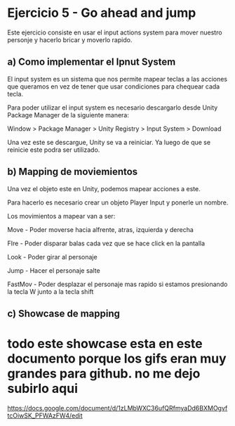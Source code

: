 # Ejercicio 5 - Go ahead and jump

Este ejercicio consiste en usar el input actions system para mover nuestro personje y hacerlo bricar y moverlo rapido.

## a) Como implementar el Ipnut System 

El input system es un sistema que nos permite mapear teclas a las acciones que queramos en vez de tener que usar condiciones para chequear cada tecla. 

Para poder utilizar el input system es necesario descargarlo desde Unity Package Manager de la siguiente manera: 


Window > Package Manager > Unity Registry > Input System > Download


Una vez este se descargue, Unity se va a reiniciar. Ya luego de que se reinicie este podra ser utilizado. 

## b) Mapping de moviemientos

Una vez el objeto este en Unity, podemos mapear acciones a este. 

Para hacerlo es necesario crear un objeto Player Input y ponerle un nombre.

Los movimientos a mapear van a ser:

Move - Poder moverse hacia alfrente, atras, izquierda y derecha

FIre - Poder disparar balas cada vez que se hace click en la pantalla

Look - Poder girar al personaje 

Jump - Hacer el personaje salte

FastMov - Poder desplazar el personaje mas rapido si estamos presionando la tecla W junto a la tecla shift

## c) Showcase de mapping 

# todo este showcase esta en este documento porque los gifs eran muy grandes para github. no me dejo subirlo aqui 

https://docs.google.com/document/d/1zLMbWXC36ufQRfmyaDd6BXMOgvftcOiwSK_PFWAzFW4/edit

